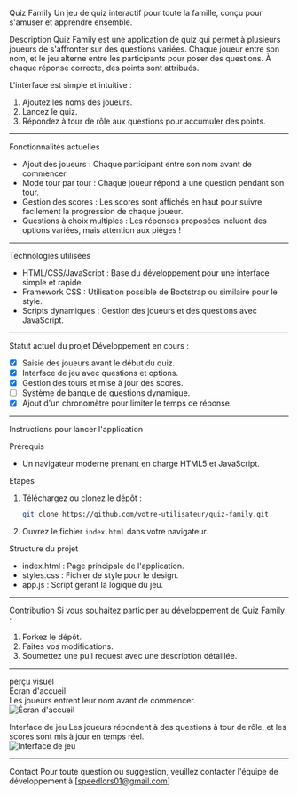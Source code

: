 Quiz Family
Un jeu de quiz interactif pour toute la famille, conçu pour s'amuser et apprendre ensemble.

Description
Quiz Family est une application de quiz qui permet à plusieurs joueurs de s'affronter sur des questions variées.
Chaque joueur entre son nom, et le jeu alterne entre les participants pour poser des questions.
À chaque réponse correcte, des points sont attribués.  

L'interface est simple et intuitive :  
1. Ajoutez les noms des joueurs.  
2. Lancez le quiz.  
3. Répondez à tour de rôle aux questions pour accumuler des points.

---

Fonctionnalités actuelles
- Ajout des joueurs : Chaque participant entre son nom avant de commencer.  
- Mode tour par tour : Chaque joueur répond à une question pendant son tour.  
- Gestion des scores : Les scores sont affichés en haut pour suivre facilement la progression de chaque joueur.  
- Questions à choix multiples : Les réponses proposées incluent des options variées, mais attention aux pièges !  

---

Technologies utilisées
- HTML/CSS/JavaScript : Base du développement pour une interface simple et rapide.  
- Framework CSS : Utilisation possible de Bootstrap ou similaire pour le style.  
- Scripts dynamiques : Gestion des joueurs et des questions avec JavaScript.  

---

Statut actuel du projet 
Développement en cours :  
- [x] Saisie des joueurs avant le début du quiz.  
- [x] Interface de jeu avec questions et options.  
- [x] Gestion des tours et mise à jour des scores.  
- [ ] Système de banque de questions dynamique.  
- [x] Ajout d'un chronomètre pour limiter le temps de réponse.  

---

Instructions pour lancer l'application

Prérequis
- Un navigateur moderne prenant en charge HTML5 et JavaScript.  

Étapes
1. Téléchargez ou clonez le dépôt :  
   ```bash
   git clone https://github.com/votre-utilisateur/quiz-family.git
   ```  
2. Ouvrez le fichier `index.html` dans votre navigateur.  

Structure du projet 
- index.html : Page principale de l'application.  
- styles.css : Fichier de style pour le design.  
- app.js : Script gérant la logique du jeu.  

---

Contribution
Si vous souhaitez participer au développement de Quiz Family :  
1. Forkez le dépôt.  
2. Faites vos modifications.  
3. Soumettez une pull request avec une description détaillée.  

---

perçu visuel  
Écran d'accueil  
Les joueurs entrent leur nom avant de commencer.  
![Écran d'accueil](./screenshots/ecran_accueil.png)

Interface de jeu 
Les joueurs répondent à des questions à tour de rôle, et les scores sont mis à jour en temps réel.  
![Interface de jeu](./screenshots/interface_jeu.png)

---

Contact
Pour toute question ou suggestion, veuillez contacter l'équipe de développement à [speedlors01@gmail.com]
